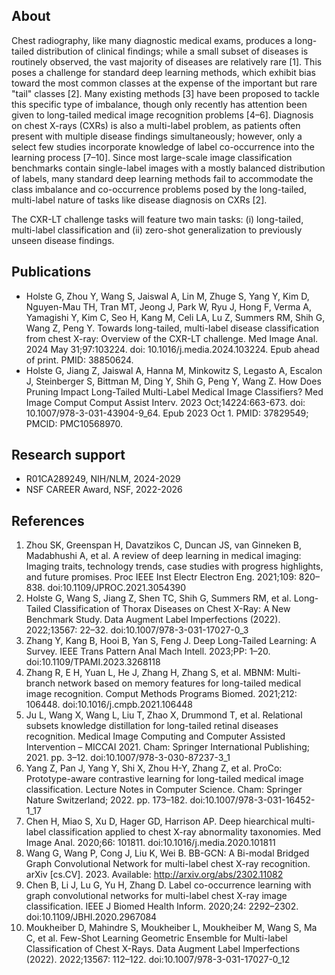 ## About

Chest radiography, like many diagnostic medical exams, produces a long-tailed distribution of clinical findings; 
while a small subset of diseases is routinely observed, the vast majority of diseases are relatively rare [1]. 
This poses a challenge for standard deep learning methods, which exhibit bias toward the most common classes at the expense of the important but rare "tail" classes [2]. 
Many existing methods [3] have been proposed to tackle this specific type of imbalance, though only recently has attention been given to long-tailed medical image recognition problems [4–6]. 
Diagnosis on chest X-rays (CXRs) is also a multi-label problem, as patients often present with multiple disease findings simultaneously; 
however, only a select few studies incorporate knowledge of label co-occurrence into the learning process [7–10]. 
Since most large-scale image classification benchmarks contain single-label images with a mostly balanced distribution of labels, 
many standard deep learning methods fail to accommodate the class imbalance and co-occurrence problems posed by the long-tailed, 
multi-label nature of tasks like disease diagnosis on CXRs [2].

The CXR-LT challenge tasks will feature two main tasks: (i) long-tailed, multi-label classification and (ii) zero-shot generalization to previously unseen disease findings. 

## Publications

* Holste G, Zhou Y, Wang S, Jaiswal A, Lin M, Zhuge S, Yang Y, Kim D, Nguyen-Mau TH, Tran MT, Jeong J, Park W, Ryu J, Hong F, Verma A, Yamagishi Y, Kim C, Seo H, Kang M, Celi LA, Lu Z, Summers RM, Shih G, Wang Z, Peng Y. Towards long-tailed, multi-label disease classification from chest X-ray: Overview of the CXR-LT challenge. Med Image Anal. 2024 May 31;97:103224. doi: 10.1016/j.media.2024.103224. Epub ahead of print. PMID: 38850624.
* Holste G, Jiang Z, Jaiswal A, Hanna M, Minkowitz S, Legasto A, Escalon J, Steinberger S, Bittman M, Ding Y, Shih G, Peng Y, Wang Z. How Does Pruning Impact Long-Tailed Multi-Label Medical Image Classifiers? Med Image Comput Comput Assist Interv. 2023 Oct;14224:663-673. doi: 10.1007/978-3-031-43904-9_64. Epub 2023 Oct 1. PMID: 37829549; PMCID: PMC10568970.

## Research support

* R01CA289249, NIH/NLM, 2024-2029
* NSF CAREER Award, NSF, 2022-2026

## References

1. Zhou SK, Greenspan H, Davatzikos C, Duncan JS, van Ginneken B, Madabhushi A, et al. A review of deep learning in medical imaging: Imaging traits, technology trends, case studies with progress highlights, and future promises. Proc IEEE Inst Electr Electron Eng. 2021;109: 820–838. doi:10.1109/JPROC.2021.3054390
1. Holste G, Wang S, Jiang Z, Shen TC, Shih G, Summers RM, et al. Long-Tailed Classification of Thorax Diseases on Chest X-Ray: A New Benchmark Study. Data Augment Label Imperfections (2022). 2022;13567: 22–32. doi:10.1007/978-3-031-17027-0_3
1. Zhang Y, Kang B, Hooi B, Yan S, Feng J. Deep Long-Tailed Learning: A Survey. IEEE Trans Pattern Anal Mach Intell. 2023;PP: 1–20. doi:10.1109/TPAMI.2023.3268118
1. Zhang R, E H, Yuan L, He J, Zhang H, Zhang S, et al. MBNM: Multi-branch network based on memory features for long-tailed medical image recognition. Comput Methods Programs Biomed. 2021;212: 106448. doi:10.1016/j.cmpb.2021.106448
1. Ju L, Wang X, Wang L, Liu T, Zhao X, Drummond T, et al. Relational subsets knowledge distillation for long-tailed retinal diseases recognition. Medical Image Computing and Computer Assisted Intervention – MICCAI 2021. Cham: Springer International Publishing; 2021. pp. 3–12. doi:10.1007/978-3-030-87237-3_1
1. Yang Z, Pan J, Yang Y, Shi X, Zhou H-Y, Zhang Z, et al. ProCo: Prototype-aware contrastive learning for long-tailed medical image classification. Lecture Notes in Computer Science. Cham: Springer Nature Switzerland; 2022. pp. 173–182. doi:10.1007/978-3-031-16452-1_17
1. Chen H, Miao S, Xu D, Hager GD, Harrison AP. Deep hiearchical multi-label classification applied to chest X-ray abnormality taxonomies. Med Image Anal. 2020;66: 101811. doi:10.1016/j.media.2020.101811
1. Wang G, Wang P, Cong J, Liu K, Wei B. BB-GCN: A Bi-modal Bridged Graph Convolutional Network for multi-label chest X-ray recognition. arXiv [cs.CV]. 2023. Available: http://arxiv.org/abs/2302.11082
1. Chen B, Li J, Lu G, Yu H, Zhang D. Label co-occurrence learning with graph convolutional networks for multi-label chest X-ray image classification. IEEE J Biomed Health Inform. 2020;24: 2292–2302. doi:10.1109/JBHI.2020.2967084
1. Moukheiber D, Mahindre S, Moukheiber L, Moukheiber M, Wang S, Ma C, et al. Few-Shot Learning Geometric Ensemble for Multi-label Classification of Chest X-Rays. Data Augment Label Imperfections (2022). 2022;13567: 112–122. doi:10.1007/978-3-031-17027-0_12
